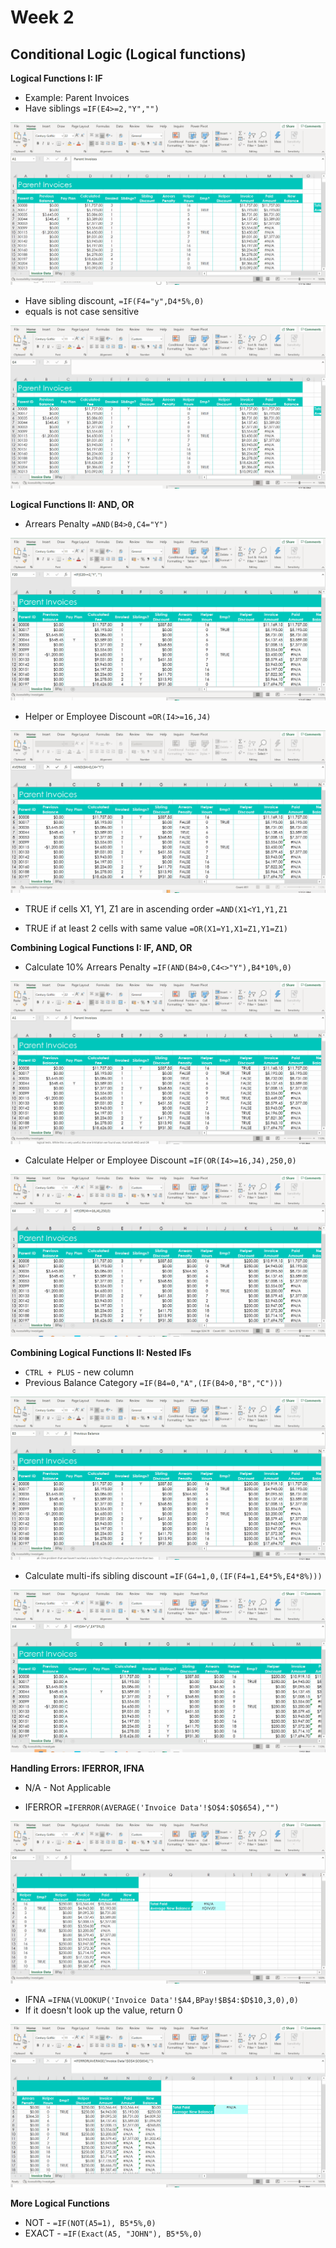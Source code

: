 # Week 2
## Conditional Logic (Logical functions)

**Logical Functions I: IF**
* Example: Parent Invoices
* Have siblings `=IF(E4>=2,"Y","")`

![](screenshot/have-siblings.gif)

* Have sibling discount, `=IF(F4="y",D4*5%,0)`
* equals is not case sensitive

![](screenshot/siblings-discount.gif)

**Logical Functions II: AND, OR**
* Arrears Penalty `=AND(B4>0,C4="Y")`

![](screenshot/arrears-penalty.gif)

* Helper or Employee Discount `=OR(I4>=16,J4)`

![](screenshot/helper-employee-discount.gif)

* TRUE if cells X1, Y1, Z1 are in ascending order `=AND(X1<Y1,Y1,Z1`

* TRUE if at least 2 cells with same value `=OR(X1=Y1,X1=Z1,Y1=Z1)`

**Combining Logical Functions I: IF, AND, OR**
* Calculate 10% Arrears Penalty `=IF(AND(B4>0,C4<>"Y"),B4*10%,0)`

![](screenshot/calculate-arrears-penalty.gif)

* Calculate Helper or Employee Discount `=IF(OR(I4>=16,J4),250,0)`

![](screenshot/calculate-helper-employee-discount.gif)

**Combining Logical Functions II: Nested IFs**
* `CTRL + PLUS` - new column
* Previous Balance Category `=IF(B4=0,"A",(IF(B4>0,"B","C")))`

![](screenshot/previous-balance-category.gif)

* Calculate multi-ifs sibling discount `=IF(G4=1,0,(IF(F4=1,E4*5%,E4*8%)))`

![](screenshot/multi-sibling-discount.gif)

**Handling Errors: IFERROR, IFNA**
* N/A - Not Applicable

* IFERROR `=IFERROR(AVERAGE('Invoice Data'!$O$4:$O$654),"")`

![](screenshot/iferror.gif)

* IFNA  `=IFNA(VLOOKUP('Invoice Data'!$A4,BPay!$B$4:$D$10,3,0),0)`
* If it doesn't look up the value, return 0

![](screenshot/ifna.gif)

**More Logical Functions**
* NOT - `=IF(NOT(A5=1), B5*5%,0)`
* EXACT - `=IF(Exact(A5, "JOHN"), B5*5%,0)`


